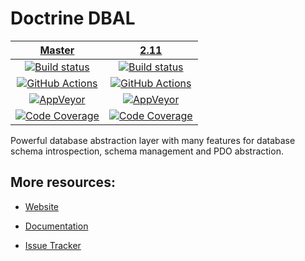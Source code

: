 # Doctrine DBAL

| [Master][Master] | [2.11][2.11] |
|:----------------:|:----------:|
| [![Build status][Master image]][Master] | [![Build status][2.11 image]][2.11] |
| [![GitHub Actions][GA master image]][GA master] | [![GitHub Actions][GA 2.11 image]][GA 2.11] |
| [![AppVeyor][AppVeyor master image]][AppVeyor master] | [![AppVeyor][AppVeyor 2.11 image]][AppVeyor 2.11] |
| [![Code Coverage][Coverage image]][CodeCov Master] | [![Code Coverage][Coverage 2.11 image]][CodeCov 2.11] |

Powerful database abstraction layer with many features for database schema introspection, schema management and PDO abstraction.

## More resources:

* [Website](http://www.doctrine-project.org/projects/dbal.html)
* [Documentation](http://docs.doctrine-project.org/projects/doctrine-dbal/en/latest/)
* [Issue Tracker](https://github.com/doctrine/dbal/issues)

  [Master image]: https://img.shields.io/travis/doctrine/dbal/master.svg?style=flat-square
  [Coverage image]: https://codecov.io/gh/doctrine/dbal/branch/master/graph/badge.svg
  [Master]: https://travis-ci.org/doctrine/dbal
  [CodeCov Master]: https://codecov.io/gh/doctrine/dbal/branch/master
  [AppVeyor master]: https://ci.appveyor.com/project/doctrine/dbal/branch/master
  [AppVeyor master image]: https://ci.appveyor.com/api/projects/status/i88kitq8qpbm0vie/branch/master?svg=true
  [GA master]: https://github.com/doctrine/dbal/actions?query=workflow%3A%22Continuous+Integration%22+branch%3Amaster
  [GA master image]: https://github.com/doctrine/dbal/workflows/Continuous%20Integration/badge.svg

  [2.11 image]: https://img.shields.io/travis/doctrine/dbal/2.11.x.svg?style=flat-square
  [Coverage 2.11 image]: https://codecov.io/gh/doctrine/dbal/branch/2.11.x/graph/badge.svg
  [2.11]: https://github.com/doctrine/dbal/tree/2.11.x
  [CodeCov 2.11]: https://codecov.io/gh/doctrine/dbal/branch/2.11.x
  [AppVeyor 2.11]: https://ci.appveyor.com/project/doctrine/dbal/branch/2.11.x
  [AppVeyor 2.11 image]: https://ci.appveyor.com/api/projects/status/i88kitq8qpbm0vie/branch/2.11.x?svg=true
  [GA 2.11]: https://github.com/doctrine/dbal/actions?query=workflow%3A%22Continuous+Integration%22+branch%3A2.11.x
  [GA 2.11 image]: https://github.com/doctrine/dbal/workflows/Continuous%20Integration/badge.svg?branch=2.11.x
